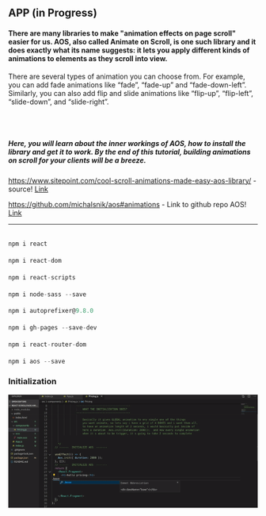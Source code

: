 ## APP (in Progress)

#### There are many libraries to make "animation effects on page scroll" easier for us. AOS, also called Animate on Scroll, is one such library and it does exactly what its name suggests: it lets you apply different kinds of animations to elements as they scroll into view.

<p>There are several types of animation you can choose from. For example, you can add fade animations like “fade”, “fade-up” and “fade-down-left”. Similarly, you can also add flip and slide animations like “flip-up”, “flip-left”, “slide-down”, and “slide-right”.</p>

<br>
<br>

<h5>Here, you will learn about the inner workings of AOS, how to install the library and get it to work. By the end of this tutorial, building animations on scroll for your clients will be a breeze.</h5>

https://www.sitepoint.com/cool-scroll-animations-made-easy-aos-library/ - source!
[Link](https://www.sitepoint.com/)

<!-- ![image1](./img/middleware.jpg) -->

<!-- https://www.youtube.com/watch?v=JcHLxzrsRS4 -->

https://github.com/michalsnik/aos#animations - Link to github repo AOS!
[Link](https://github.com/michalsnik/aos#animations)

<hr>

```javascript

npm i react

npm i react-dom

npm i react-scripts

npm i node-sass --save

npm i autoprefixer@9.8.0

npm i gh-pages --save-dev

npm i react-router-dom

npm i aos --save
```

### Initialization

![image1](./src/img/init-aos.gif)
